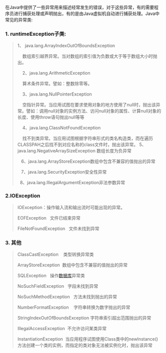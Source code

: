 在Java中提供了一些异常用来描述经常发生的错误，对于这些异常，有的需要程序员进行捕获处理或声明抛出，有的是由Java虚拟机自动进行捕获处理。Java中常见的异常类:

### **1. runtimeException子类:**

> 1、 java.lang.ArrayIndexOutOfBoundsException
>  
>     数组索引越界异常。当对数组的索引值为负数或大于等于数组大小时抛出。
>  
>     2、java.lang.ArithmeticException
>  
>     算术条件异常。譬如：整数除零等。
>  
>     3、java.lang.NullPointerException
>  
>     空指针异常。当应用试图在要求使用对象的地方使用了null时，抛出该异常。譬如：调用null对象的实例方法、访问null对象的属性、计算null对象的长度、使用throw语句抛出null等等
>  
>     4、java.lang.ClassNotFoundException
>  
>     找不到类异常。当应用试图根据字符串形式的类名构造类，而在遍历CLASSPAH之后找不到对应名称的class文件时，抛出该异常。
> 5、java.lang.NegativeArraySizeException 数组长度为负异常
>
>    6、java.lang.ArrayStoreException数组中包含不兼容的值抛出的异常
>
>    7、java.lang.SecurityException安全性异常  
>
>
>   8、java.lang.IllegalArgumentException非法参数异常

### 2.**IOException**

> IOException：操作输入流和输出流时可能出现的异常。
>
> EOFException   文件已结束异常
>
> FileNotFoundException   文件未找到异常

### 3. 其他

> ClassCastException    类型转换异常类
>
> ArrayStoreException  数组中包含不兼容的值抛出的异常
>
> SQLException   操作[数据库](http://lib.csdn.net/base/mysql)异常类
>
> NoSuchFieldException   字段未找到异常
>
> NoSuchMethodException   方法未找到抛出的异常
>
> NumberFormatException    字符串转换为数字抛出的异常
>
> StringIndexOutOfBoundsException 字符串索引超出范围抛出的异常
>
> IllegalAccessException  不允许访问某类异常
>
> InstantiationException  当应用程序试图使用Class类中的newInstance\(\)方法创建一个类的实例，而指定的类对象无法被实例化时，抛出该异常



